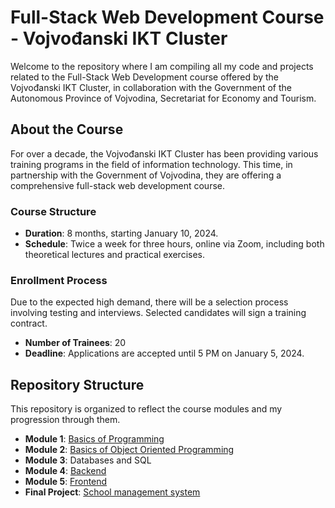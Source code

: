 # Full-Stack Web Development Course - Vojvođanski IKT Cluster

Welcome to the repository where I am compiling all my code and projects related to the Full-Stack Web Development course offered by the Vojvođanski IKT Cluster, in collaboration with the Government of the Autonomous Province of Vojvodina, Secretariat for Economy and Tourism.

## About the Course

For over a decade, the Vojvođanski IKT Cluster has been providing various training programs in the field of information technology. This time, in partnership with the Government of Vojvodina, they are offering a comprehensive full-stack web development course.

### Course Structure
- **Duration**: 8 months, starting January 10, 2024.
- **Schedule**: Twice a week for three hours, online via Zoom, including both theoretical lectures and practical exercises.

### Enrollment Process
Due to the expected high demand, there will be a selection process involving testing and interviews. Selected candidates will sign a training contract.

- **Number of Trainees**: 20
- **Deadline**: Applications are accepted until 5 PM on January 5, 2024.

## Repository Structure

This repository is organized to reflect the course modules and my progression through them.

- **Module 1**: [Basics of Programming](./1%20-%20Basics%20of%20Programming/)
- **Module 2**: [Basics of Object Oriented Programming](./2%20-%20Basics%20of%20Object%20Oriented%20Programming/)
- **Module 3**: Databases and SQL
- **Module 4**: [Backend](./3%20-%20Backend/)
- **Module 5**: [Frontend](./module4/)
- **Final Project**: [School management system](https://github.com/HunorTotBagi/school-management-system)
